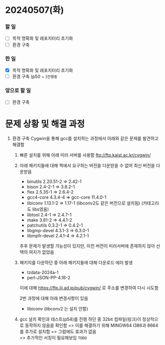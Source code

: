 # 20240507(화)

### 할 일
- [ ] 목적 명확화 및 레포지터리 초기화 
- [ ] 환경 구축 

### 한 일
- [X] 목적 명확화 및 레포지터리 초기화 
- [ ] 환경 구축 (p50 ~ )```진행중```

### 앞으로 할 일
- [ ] 환경 구축 

# 문제 상황 및 해결 과정

1. 환경 구축
Cygwin을 통해 gcc를 설치하는 과정에서 아래와 같은 문제를 발견하고 해결함

    1. 빠른 설치를 위해 아래 미러 서버를 사용함
    ftp://ftp.kaist.ac.kr/cygwin/

    2. 아래 패키지들에 대해 책에서 요구하는 버전을 다운받을 수 없어 최신 버전을 다운받음
        
        * binutils 2.20.51-2 => 2.42-1
        * bison 2.4-2-1 => 3.8.2-1
        * flex 2.5.35-1 => 2.6.4-2
        * gcc4-core 4.3.4-4 => gcc-core 11.4.0-1
        * libiconv 1.13.1-2 => 1.17-1 (libconv2도 같은 버전으로 설치됨) (카테고리도 libs였음)
        * libtool 2.4-1 => 2.4.7-1
        * make 3.81-2 => 4.4.1-2
        * patchutils 0.3.2-1 => 0.4.2-1
        * libgmp-devel 4.3.1-3 => 6.3.0-1
        * libmpfr-devel 2.4.1-4 => 4.2.1-1

        추후 문제가 발생할 가능성이 있지만, 이전 버전이 미러서버에 존재하지 않아 선택의 여지가 없었음


    3. 패키지를 다운하던 중 아래 패키지들에 대해 다운로드 에러 발생

        * tzdata-2024a-1
        * perl-JSON-PP-4.16-2

        이에 대해 https://ftp.iij.ad.jp/pub/cygwin/ 로 주소를 변경하여 다시 시도함

        2번 과정에 대해 아래 변경사항이 있음
        * libiconv (libconv2 는 설치 안함)


    4. gcc 설치 확인과 테스트(p54)를 진행 하던 중 32bit 컴파일(링크)이 정상적으로 동작하지 않음을 확인함
    => 이를 해결하기 위해 MINGW64 I386과 8664를 추가로 설치함
    => 그럼에도 효과가 없음    
    => 추가적인 서칭이 필요해보임 ```TODO```